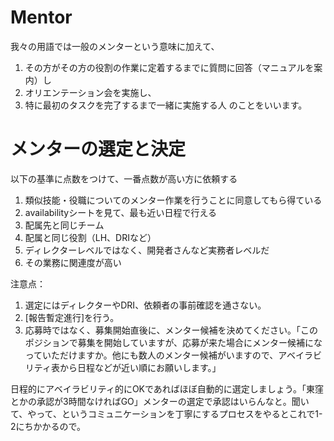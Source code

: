 Mentor
=====================================
我々の用語では一般のメンターという意味に加えて、
1. その方がその方の役割の作業に定着するまでに質問に回答（マニュアルを案内）し
2. オリエンテーション会を実施し、
3. 特に最初のタスクを完了するまで一緒に実施する人
のことをいいます。



# メンターの選定と決定
以下の基準に点数をつけて、一番点数が高い方に依頼する
1. 類似技能・役職についてのメンター作業を行うことに同意してもら得ている
2. availabilityシートを見て、最も近い日程で行える
3. 配属先と同じチーム
4. 配属と同じ役割（LH、DRIなど）
5. ディレクターレベルではなく、開発者さんなど実務者レベルだ
6. その業務に関連度が高い

注意点：
1. 選定にはディレクターやDRI、依頼者の事前確認を通さない。
2. [報告暫定進行]を行う。
3. 応募時ではなく、募集開始直後に、メンター候補を決めてください。「このポジションで募集を開始していますが、応募が来た場合にメンター候補になっていただけますか。他にも数人のメンター候補がいますので、アベイラビリティ表から日程などが近い順にお願いします。」



日程的にアベイラビリティ的にOKであればほぼ自動的に選定しましょう。「東窪とかの承認が3時間なければGO」メンターの選定で承認はいらんなと。聞いて、やって、というコミュニケーションを丁寧にするプロセスをやるとこれで1-2にちかかるので。


